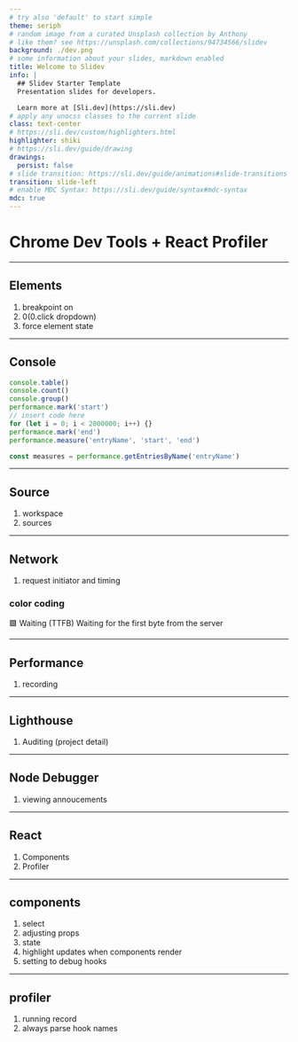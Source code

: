 ```yaml
---
# try also 'default' to start simple
theme: seriph
# random image from a curated Unsplash collection by Anthony
# like them? see https://unsplash.com/collections/94734566/slidev
background: ./dev.png
# some information about your slides, markdown enabled
title: Welcome to Slidev
info: |
  ## Slidev Starter Template
  Presentation slides for developers.

  Learn more at [Sli.dev](https://sli.dev)
# apply any unocss classes to the current slide
class: text-center
# https://sli.dev/custom/highlighters.html
highlighter: shiki
# https://sli.dev/guide/drawing
drawings:
  persist: false
# slide transition: https://sli.dev/guide/animations#slide-transitions
transition: slide-left
# enable MDC Syntax: https://sli.dev/guide/syntax#mdc-syntax
mdc: true
---
```


# Chrome Dev Tools + React Profiler

<Toc />

---

## Elements

1. breakpoint on
2. $0 ($0.click dropdown)
3. force element state

---

## Console

```ts twoslash
console.table()
console.count()
console.group()
performance.mark('start')
// insert code here
for (let i = 0; i < 2000000; i++) {}
performance.mark('end')
performance.measure('entryName', 'start', 'end')

const measures = performance.getEntriesByName('entryName')
```

---

## Source

1. workspace
2. sources

---

## Network

1. request initiator and timing

### color coding

🟩 Waiting (TTFB)
Waiting for the first byte from the server

---

## Performance

1. recording

---

## Lighthouse

1. Auditing (project detail)

---

## Node Debugger

1. viewing annoucements

---

## React

1. Components
2. Profiler

---

## components

1. select
2. adjusting props
3. state
4. highlight updates when components render
5. setting to debug hooks

---

## profiler

1. running record
2. always parse hook names
